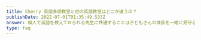 ```yaml
---
title: Cherry 英語多読教室と他の英語教室はどこが違うの？
publishDate: 2022-07-01T01:35:49.533Z
answer: 個人で英語を教えておられる先生に共通することは子どもさんの成長を一緒に見守ることに喜びを感じている先生が多いということがあると思います。先生の経歴や指導年数は保護者の方の安心材料になると思います。他にイベントの内容やイベント以外に保護者の方との交流の場があることで先生のことを良く知る機会になり子どもさんとの相性を見ることもできると思います。Cherryと他校の違いは子どもさんと先生の年齢の差が大きい事かもしれません。（ご心配なく体力には自信あり）
type: faq
---
```


